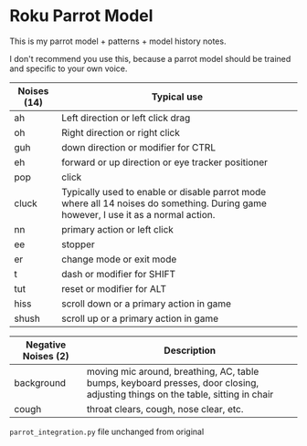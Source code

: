 # Roku Parrot Model

This is my parrot model + patterns + model history notes.

I don't recommend you use this, because a parrot model should be trained and specific to your own voice.

| Noises (14) | Typical use |
|---|---|
| ah | Left direction or left click drag |
| oh | Right direction or right click |
| guh | down direction or modifier for CTRL |
| eh | forward or up direction or eye tracker positioner |
| pop | click |
| cluck | Typically used to enable or disable parrot mode where all 14 noises do something. During game however, I use it as a normal action. |
| nn | primary action or left click |
| ee | stopper |
| er | change mode or exit mode |
| t | dash or modifier for SHIFT |
| tut | reset or modifier for ALT |
| hiss | scroll down or a primary action in game |
| shush | scroll up or a primary action in game |

| Negative Noises (2) | Description |
|---|---|
| background | moving mic around, breathing, AC, table bumps, keyboard presses, door closing, adjusting things on the table, sitting in chair |
| cough | throat clears, cough, nose clear, etc. |


`parrot_integration.py` file unchanged from original